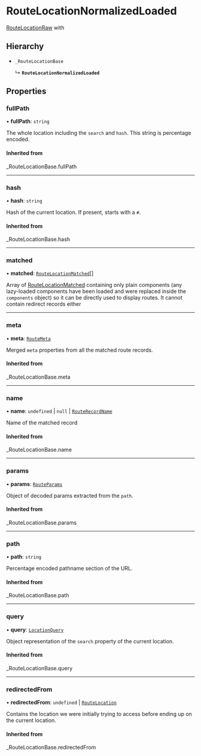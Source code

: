 # RouteLocationNormalizedLoaded

[RouteLocationRaw](../index.md#routelocationraw) with

## Hierarchy

- `_RouteLocationBase`

  ↳ **`RouteLocationNormalizedLoaded`**

## Properties

### fullPath

• **fullPath**: `string`

The whole location including the `search` and `hash`. This string is
percentage encoded.

#### Inherited from

\_RouteLocationBase.fullPath

___

### hash

• **hash**: `string`

Hash of the current location. If present, starts with a `#`.

#### Inherited from

\_RouteLocationBase.hash

___

### matched

• **matched**: [`RouteLocationMatched`](RouteLocationMatched.md)[]

Array of [RouteLocationMatched](RouteLocationMatched.md) containing only plain components (any
lazy-loaded components have been loaded and were replaced inside the
`components` object) so it can be directly used to display routes. It
cannot contain redirect records either

___

### meta

• **meta**: [`RouteMeta`](RouteMeta.md)

Merged `meta` properties from all the matched route records.

#### Inherited from

\_RouteLocationBase.meta

___

### name

• **name**: `undefined` \| ``null`` \| [`RouteRecordName`](../index.md#routerecordname)

Name of the matched record

#### Inherited from

\_RouteLocationBase.name

___

### params

• **params**: [`RouteParams`](../index.md#routeparams)

Object of decoded params extracted from the `path`.

#### Inherited from

\_RouteLocationBase.params

___

### path

• **path**: `string`

Percentage encoded pathname section of the URL.

#### Inherited from

\_RouteLocationBase.path

___

### query

• **query**: [`LocationQuery`](../index.md#locationquery)

Object representation of the `search` property of the current location.

#### Inherited from

\_RouteLocationBase.query

___

### redirectedFrom

• **redirectedFrom**: `undefined` \| [`RouteLocation`](RouteLocation.md)

Contains the location we were initially trying to access before ending up
on the current location.

#### Inherited from

\_RouteLocationBase.redirectedFrom
